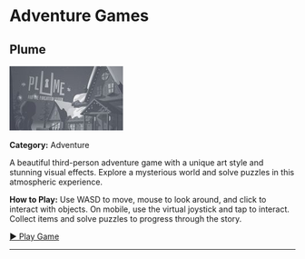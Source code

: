 # Adventure Games

## Plume

<img src="../games/plume/images/thumb.jpg" alt="Plume thumbnail" width="200">

**Category:** Adventure

A beautiful third-person adventure game with a unique art style and stunning visual effects. Explore a mysterious world and solve puzzles in this atmospheric experience.

**How to Play:** Use WASD to move, mouse to look around, and click to interact with objects. On mobile, use the virtual joystick and tap to interact. Collect items and solve puzzles to progress through the story.

[▶ Play Game](https://plumegame.com/)

---

